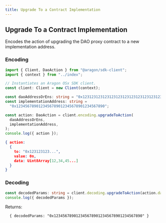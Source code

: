 ```yaml
---
title: Upgrade To a Contract Implementation
---
```


## Upgrade To a Contract Implementation

Encodes the action of upgrading the DAO proxy contract to a new implementation address.

### Encoding

```ts
import { Client, DaoAction } from "@aragon/sdk-client";
import { context } from "../index";

// Instantiates an Aragon OSx SDK client.
const client: Client = new Client(context);

const daoAddressOrEns: string = "0x123123123123123123123123123123123123";
const implementationAddress: string =
  "0x1234567890123456789012345678901234567890";

const action: DaoAction = client.encoding.upgradeToAction(
  daoAddressOrEns,
  implementationAddress,
);
console.log({ action });
```


```json
{ action:
  {
    to: "0x123123123...",
    value: 0n,
    data: Uint8Array[12,34,45...]
  }
}
```

### Decoding

```ts
const decodedParams: string = client.decoding.upgradeToAction(action.data);
console.log({ decodedParams });
```


Returns:

```
  { decodedParams: "0x1234567890123456789012345678901234567890" }
```